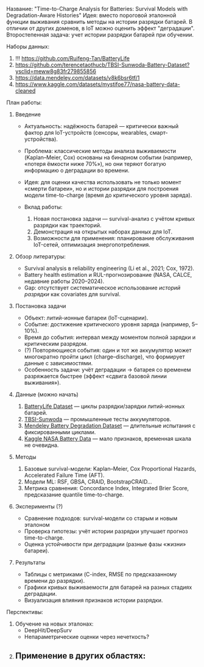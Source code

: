 Название: "Time-to-Charge Analysis for Batteries: Survival Models with Degradation-Aware Histories"
Идея: вместо пороговой эталонной функции выживания сравнить методы на истории разрядки батарей. В отличии от других доменов, в IoT можно оценить эффект "деградации".
Второстепенная задача: учет истории разрядки батарей при обучении.

Наборы данных:
1. !!! https://github.com/Ruifeng-Tan/BatteryLife
2. https://github.com/terencetaothucb/TBSI-Sunwoda-Battery-Dataset?ysclid=meww8g83fr279855856
3. https://data.mendeley.com/datasets/v8k6bsr6tf/1
4. https://www.kaggle.com/datasets/mystifoe77/nasa-battery-data-cleaned

План работы:
1. Введение
	- Актуальность: надёжность батарей — критически важный фактор для IoT-устройств (сенсоры, wearables, смарт-устройства).
	- Проблема: классические методы анализа выживаемости (Kaplan–Meier, Cox) основаны на бинарном событии (например, «потеря ёмкости ниже 70%»), но они теряют богатую информацию о деградации во времени.
	- Идея: для оценки качества использовать не только момент «смерти батареи», но и истории разрядки для построения модели time-to-charge (время до критического уровня заряда).
	    
	- Вклад работы:
	    1. Новая постановка задачи — survival-анализ с учётом кривых разрядки как траекторий.
	    2. Демонстрация на открытых наборах данных для IoT.
	    3. Возможности для применения: планирование обслуживания IoT-сетей, оптимизация энергопотребления.

2. Обзор литературы:
	- Survival analysis в reliability engineering (Li et al., 2021; Cox, 1972).
	- Battery health estimation и RUL-прогнозирование (NASA, CALCE, недавние работы 2020–2024).
	- Gap: отсутствует систематическое использование _историй разрядки_ как covariates для survival.

3. Постановка задачи
	- Объект: литий-ионные батареи (IoT-сценарии).
	- Событие: достижение критического уровня заряда (например, 5–10%).
	- Время до события: интервал между моментом полной зарядки и критическим разрядом.
	- (?) Повторяющиеся события: один и тот же аккумулятор может многократно пройти цикл (charge–discharge), что формирует данные с зависимостями.
	- Особенность задачи: учёт деградации → батарея со временем разряжается быстрее (эффект «сдвига базовой линии выживания»).
    
4. Данные (можно начать)
	1. [BatteryLife Dataset](https://github.com/Ruifeng-Tan/BatteryLife) — циклы разрядки/зарядки литий-ионных батарей.
	2. [TBSI-Sunwoda](https://github.com/terencetaothucb/TBSI-Sunwoda-Battery-Dataset) — промышленные тесты аккумуляторов.
	3. [Mendeley Battery Degradation Dataset](https://data.mendeley.com/datasets/v8k6bsr6tf/1) — длительные испытания с фиксированными циклами.
	4. [Kaggle NASA Battery Data](https://www.kaggle.com/datasets/mystifoe77/nasa-battery-data-cleaned) — мало признаков, временная шкала не очевидна.
    
5. Методы
	1. Базовые survival-модели: Kaplan–Meier, Cox Proportional Hazards, Accelerated Failure Time (AFT). 
	2. Модели ML: RSF, GBSA, CRAID, BootstrapCRAID...
	3. Метрика сравнения: Concordance Index, Integrated Brier Score, предсказание quantile time-to-charge.

6. Эксперименты (?)
	- Сравнение подходов: survival-модели со старым и новым эталоном
	- Проверка гипотезы: учёт истории разрядки улучшает прогноз time-to-charge.
	- Оценка устойчивости при деградации (разные фазы «жизни» батареи).

7. Результаты
	- Таблицы с метриками (C-index, RMSE по предсказанному времени до разрядки).
	- Графики кривых выживаемости для батарей на разных стадиях деградации.
	- Визуализация влияния признаков истории разрядки.

Перспективы:
1. Обучение на новых эталонах:
	- DeepHit/DeepSurv
	- Непараметрические оценки через нечеткость?
2. Применение в других областях:
	- 